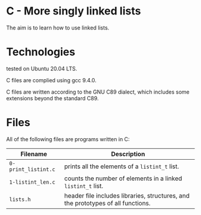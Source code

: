 # C - More singly linked lists

The aim is to learn how to use linked lists.

# Technologies

tested on Ubuntu 20.04 LTS.

C files are complied using gcc 9.4.0.

C files are written according to the GNU C89 dialect, which includes some extensions beyond the standard C89.

# Files

All of the following files are programs written in C:

| Filename                   | Description
| -------------------------- | -------------------------------------------------------------------------------------------------- 
| `0-print_listint.c`        | prints all the elements of a `listint_t` list.
| `1-listint_len.c`          | counts the number of elements in a linked `listint_t` list.
| `lists.h`	             | header file includes libraries, structures, and the prototypes of all functions.

